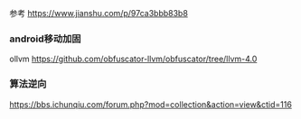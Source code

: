参考
https://www.jianshu.com/p/97ca3bbb83b8


### android移动加固
ollvm
https://github.com/obfuscator-llvm/obfuscator/tree/llvm-4.0


### 算法逆向
https://bbs.ichunqiu.com/forum.php?mod=collection&action=view&ctid=116
